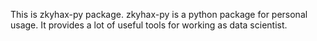 This is zkyhax-py package.
zkyhax-py is a python package for personal usage.
It provides a lot of useful tools for working as data scientist.